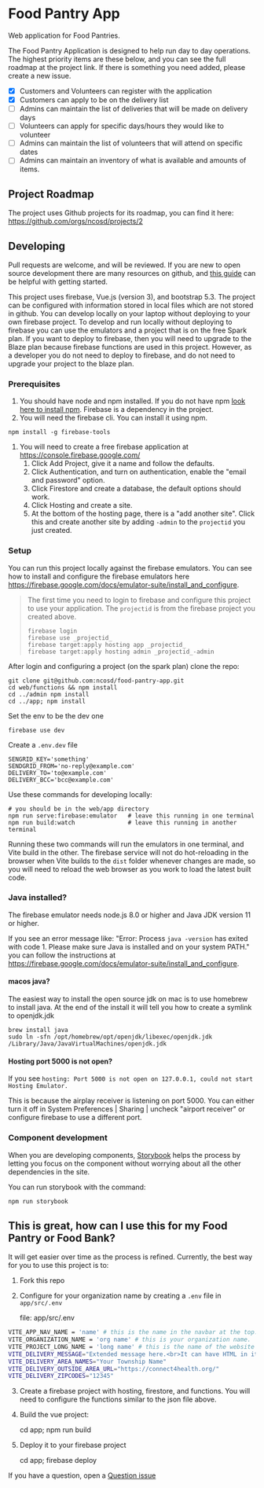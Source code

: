 # Food Pantry App
Web application for Food Pantries.

The Food Pantry Application is designed to help run day to day operations.  The highest priority items are these below, and you can see the full roadmap at the project link.  If there is something you need added, please create a new issue.

* [X] Customers and Volunteers can register with the application
* [X] Customers can apply to be on the delivery list
* [ ] Admins can maintain the list of deliveries that will be made on delivery days
* [ ] Volunteers can apply for specific days/hours they would like to volunteer
* [ ] Admins can maintain the list of volunteers that will attend on specific dates
* [ ] Admins can maintain an inventory of what is available and amounts of items.

## Project Roadmap
The project uses Github projects for its roadmap, you can find it here: https://github.com/orgs/ncosd/projects/2

## Developing
Pull requests are welcome, and will be reviewed.   If you are new to open source development there are many resources on github, and [this guide](https://github.com/freeCodeCamp/how-to-contribute-to-open-source) can be helpful with getting started.

This project uses firebase, Vue.js (version 3), and bootstrap 5.3.  The project can be configured with information stored in local files which are not stored in github.  You can develop locally on your laptop without deploying to your own firebase project.  To develop and run locally without deploying to firebase you can use the emulators and a project that is on the free Spark plan.  If you want to deploy to firebase, then you will need to upgrade to the Blaze plan because firebase functions are used in this project.  However, as a developer you do not need to deploy to firebase, and do not need to upgrade your project to the blaze plan.

### Prerequisites
1. You should have node and npm installed.  If you do not have npm [look here to install npm](https://www.npmjs.com/get-npm).  Firebase is a dependency in the project.
1. You will need the firebase cli.  You can install it using npm.
```shell
npm install -g firebase-tools
```
1. You will need to create a free firebase application at https://console.firebase.google.com/
   1. Click Add Project, give it a name and follow the defaults.
   1. Click Authentication, and turn on authentication, enable the "email and password" option.
   1. Click Firestore and create a database, the default options should work.
   1. Click Hosting and create a site.
   1. At the bottom of the hosting page, there is a "add another site".  Click this and create another site by adding `-admin` to the `projectid` you just created.

### Setup
You can run this project locally against the firebase emulators.  You can see how to install and configure the firebase emulators here https://firebase.google.com/docs/emulator-suite/install_and_configure.

> The first time you need to login to firebase and configure this project to use your application.  The `projectid` is from the firebase project you created above.
>
>     firebase login
>     firebase use _projectid_
>     firebase target:apply hosting app _projectid_
>     firebase target:apply hosting admin _projectid_-admin

After login and configuring a project (on the spark plan) clone the repo:

    git clone git@github.com:ncosd/food-pantry-app.git
    cd web/functions && npm install
    cd ../admin npm install
    cd ../app; npm install

Set the env to be the dev one

    firebase use dev

Create a `.env.dev` file

    SENGRID_KEY='something'
    SENDGRID_FROM='no-reply@example.com'
    DELIVERY_TO='to@example.com'
    DELIVERY_BCC='bcc@example.com'

Use these commands for developing locally:

    # you should be in the web/app directory
    npm run serve:firebase:emulator   # leave this running in one terminal
    npm run build:watch               # leave this running in another terminal

Running these two commands will run the emulators in one terminal, and Vite build in the other.  The firebase service will not do hot-reloading in the browser when Vite builds to the `dist` folder whenever changes are made, so you will need to reload the web browser as you work to load the latest built code.

### Java installed?
The firebase emulator needs node.js 8.0 or higher and Java JDK version 11 or higher.

If you see an error message like: "Error: Process `java -version` has exited with code 1. Please make sure Java is installed and on your system PATH."
you can follow the instructions at https://firebase.google.com/docs/emulator-suite/install_and_configure.

#### macos java?
The easiest way to install the open source jdk on mac is to use homebrew to install java.  At the end of the install it will tell you how to create a symlink to openjdk.jdk
```shell
brew install java
sudo ln -sfn /opt/homebrew/opt/openjdk/libexec/openjdk.jdk /Library/Java/JavaVirtualMachines/openjdk.jdk
```

#### Hosting port 5000 is not open?
If you see `hosting: Port 5000 is not open on 127.0.0.1, could not start Hosting Emulator.`

This is because the airplay receiver is listening on port 5000.  You can either turn it off in System Preferences | Sharing | uncheck "airport receiver" or configure firebase to use a different port.

### Component development
When you are developing components, [Storybook](https://storybook.js.org/) helps the process by letting you focus on the component without worrying about all the other dependencies in the site.

You can run storybook with the command:

```sh
npm run storybook
```

## This is great, how can I use this for my Food Pantry or Food Bank?
It will get easier over time as the process is refined.   Currently, the best way for you to use this project is to:

1. Fork this repo
2. Configure for your organization name by creating a `.env` file in  `app/src/.env`

    file: app/src/.env
```sh
VITE_APP_NAV_NAME = 'name' # this is the name in the navbar at the top.
VITE_ORGANIZATION_NAME = 'org name' # this is your organization name.
VITE_PROJECT_LONG_NAME = 'long name' # this is the name of the website you are going to deploy.  Usually a long version of you Project Name.
VITE_DELIVERY_MESSAGE="Extended message here.<br>It can have HTML in it."
VITE_DELIVERY_AREA_NAMES="Your Township Name"
VITE_DELIVERY_OUTSIDE_AREA_URL="https://connect4health.org/"
VITE_DELIVERY_ZIPCODES="12345"
```

3. Create a firebase project with hosting, firestore, and functions.  You will need to configure the functions similar to the json file above.
4. Build the vue project:

    cd app;
    npm run build

5. Deploy it to your firebase project

   cd app;
   firebase deploy

If you have a question, open a [Question issue](https://github.com/ncosd/food-pantry-app/issues/new?assignees=&labels=question&template=question.md&title=%5BQ%5D+)
